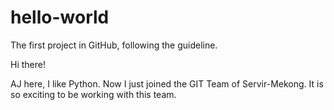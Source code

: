 # hello-world
The first project in GitHub, following the guideline.

Hi there!

AJ here, I like Python. Now I just joined the GIT Team of Servir-Mekong. It is so exciting to be working with this team.

